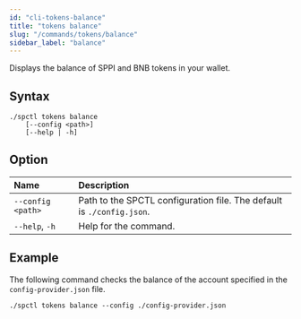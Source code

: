 ```yaml
---
id: "cli-tokens-balance"
title: "tokens balance"
slug: "/commands/tokens/balance"
sidebar_label: "balance"
---
```


Displays the balance of SPPI and BNB tokens in your wallet.

## Syntax

```
./spctl tokens balance
    [--config <path>]
    [--help | -h]
```

## Option

| **Name** | **Description** |
| :- | :- |
| `--config <path>` | Path to the SPCTL configuration file. The default is `./config.json`. |
| `--help`, `-h` | Help for the command. |

## Example

The following command checks the balance of the account specified in the `config-provider.json` file.

```
./spctl tokens balance --config ./config-provider.json
```